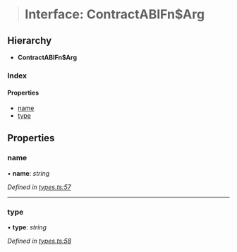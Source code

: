 > # Interface: ContractABIFn$Arg

## Hierarchy

* **ContractABIFn$Arg**

### Index

#### Properties

* [name](_types_.contractabifn_arg.md#name)
* [type](_types_.contractabifn_arg.md#type)

## Properties

###  name

• **name**: *string*

*Defined in [types.ts:57](https://github.com/polkadot-js/api/blob/e7eeeae/packages/api-contract/src/types.ts#L57)*

___

###  type

• **type**: *string*

*Defined in [types.ts:58](https://github.com/polkadot-js/api/blob/e7eeeae/packages/api-contract/src/types.ts#L58)*
